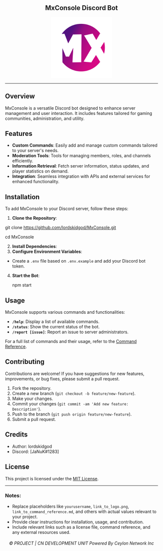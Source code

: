 <h2 align="center">
    MxConsole Discord Bot
</h2>

<p align="center">
    <img src="MxConsole2.png" alt="MxConsole Logo" width="200"/>
</p>

---

## Overview

MxConsole is a versatile Discord bot designed to enhance server management and user interaction. It includes features tailored for gaming communities, administration, and utility.

## Features

- **Custom Commands**: Easily add and manage custom commands tailored to your server's needs.
- **Moderation Tools**: Tools for managing members, roles, and channels efficiently.
- **Information Retrieval**: Fetch server information, status updates, and player statistics on demand.
- **Integration**: Seamless integration with APIs and external services for enhanced functionality.

## Installation

To add MxConsole to your Discord server, follow these steps:

1. **Clone the Repository**:
   
git clone https://github.com/lordskidgod/MxConsole.git

cd MxConsole

2. **Install Dependencies**:
3. **Configure Environment Variables**:
- Create a `.env` file based on `.env.example` and add your Discord bot token.

4. **Start the Bot**:

   npm start

   
## Usage

MxConsole supports various commands and functionalities:

- **`/help`**: Display a list of available commands.
- **`/status`**: Show the current status of the bot.
- **`/report [issue]`**: Report an issue to server administrators.

For a full list of commands and their usage, refer to the [Command Reference](link_to_command_reference.md).

## Contributing

Contributions are welcome! If you have suggestions for new features, improvements, or bug fixes, please submit a pull request.

1. Fork the repository.
2. Create a new branch (`git checkout -b feature/new-feature`).
3. Make your changes.
4. Commit your changes (`git commit -am 'Add new feature: Description'`).
5. Push to the branch (`git push origin feature/new-feature`).
6. Submit a pull request.

## Credits

- Author: lordskidgod
- Discord: [JaNuK#1283]

## License

This project is licensed under the [MIT License](LICENSE).

---

### Notes:

- Replace placeholders like `yourusername`, `link_to_logo.png`, `link_to_command_reference.md`, and others with actual values relevant to your project.
- Provide clear instructions for installation, usage, and contribution.
- Include relevant links such as a license file, command reference, and any external resources used.


<h6 align="center">©️ PROJECT | CN DEVELOPMENT UNIT Powered By Ceylon Network Inc</h6>

